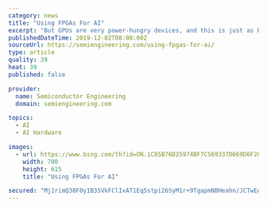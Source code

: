 ```yaml
---
category: news
title: "Using FPGAs For AI"
excerpt: "But GPUs are very power-hungry devices, and this is just as big an issue for datacenters as it is for edge devices. AI algorithms have been growing in size and complexity, and GPU development has not been able to keep pace. “GPUs perform well on highly regular SIMD processing,” adds Fitton. “An alternative is the FPGA, which is inherently ..."
publishedDateTime: 2019-12-02T08:08:00Z
sourceUrl: https://semiengineering.com/using-fpgas-for-ai/
type: article
quality: 39
heat: 39
published: false

provider:
  name: Semiconductor Engineering
  domain: semiengineering.com

topics:
  - AI
  - AI Hardware

images:
  - url: https://www.bing.com/th?id=ON.1C85B76D25974BF7C569337D669D6F28
    width: 700
    height: 615
    title: "Using FPGAs For AI"

secured: "Mj1rimQ38F0y1B3SVkFClIxAT1Eq5stpi26SyM1r+9TgapmNBHeahn/JCTwEgRlmX/ea+itFo6A6SIuWsYolL1kJ7MrHi37h7vVCmVv3rE9mZRARdEdmWV+ujnKkfLZ0jUOIHYBaW/VmmeDQgj6jM92YbggpqkuWccWJ48Imm2xN1gr8DbQOYWoKW/WoRVGMCJh99EWlLlLMUvJ7B16hM4Q+clZG64rMlJ6F1wuxZTzfFTbYmSb6rMX32soxPR7PbpK7HaXy5rIlNd6KwEqzvA==;CcTyd59NMFfbAYKsqrih3A=="
---
```


